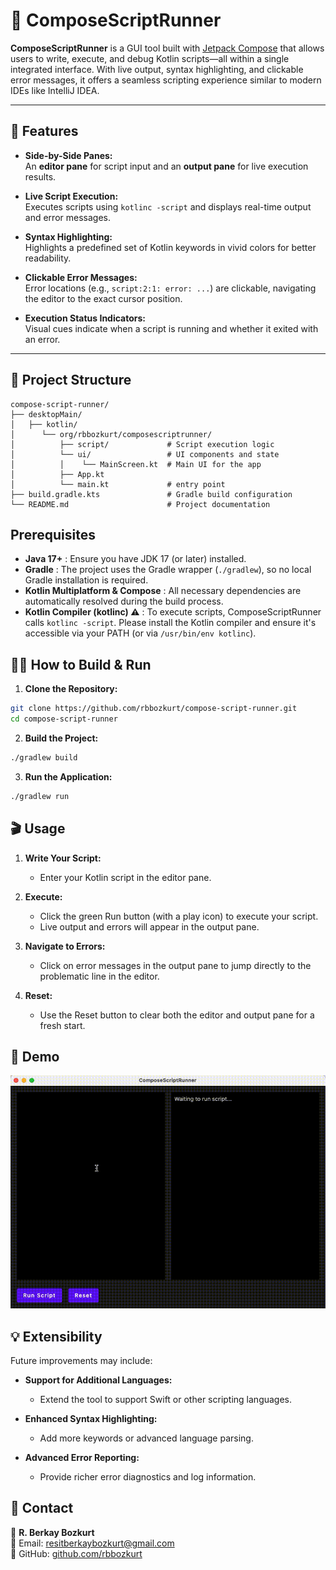 # 🚀 ComposeScriptRunner

**ComposeScriptRunner** is a GUI tool built with [Jetpack Compose](https://developer.android.com/jetpack/compose) that allows users to write, execute, and debug Kotlin scripts—all within a single integrated interface. With live output, syntax highlighting, and clickable error messages, it offers a seamless scripting experience similar to modern IDEs like IntelliJ IDEA.

---

## 🎯 Features

- **Side-by-Side Panes:**  
  An **editor pane** for script input and an **output pane** for live execution results.

- **Live Script Execution:**  
  Executes scripts using `kotlinc -script` and displays real-time output and error messages.

- **Syntax Highlighting:**  
  Highlights a predefined set of Kotlin keywords in vivid colors for better readability.

- **Clickable Error Messages:**  
  Error locations (e.g., `script:2:1: error: ...`) are clickable, navigating the editor to the exact cursor position.

- **Execution Status Indicators:**  
  Visual cues indicate when a script is running and whether it exited with an error.

---

## 📂 Project Structure

```plaintext
compose-script-runner/
├── desktopMain/
│   ├── kotlin/
│      └── org/rbbozkurt/composescriptrunner/
│          ├── script/             # Script execution logic
│          └── ui/                 # UI components and state
│          │    └── MainScreen.kt  # Main UI for the app
│          ├── App.kt
│          └── main.kt             # entry point
├── build.gradle.kts               # Gradle build configuration
└── README.md                      # Project documentation
```

## Prerequisites

- **Java 17+** : Ensure you have JDK 17 (or later) installed.
- **Gradle** : The project uses the Gradle wrapper (`./gradlew`), so no local Gradle installation is required.
- **Kotlin Multiplatform & Compose** : All necessary dependencies are automatically resolved during the build process.
- **Kotlin Compiler (kotlinc) ⚠️** : To execute scripts, ComposeScriptRunner calls `kotlinc -script`.
Please install the Kotlin compiler and ensure it's accessible via your PATH (or via `/usr/bin/env kotlinc`).

## 🏃‍♂️ How to Build & Run

1. **Clone the Repository:**
```bash
git clone https://github.com/rbbozkurt/compose-script-runner.git
cd compose-script-runner
```
2. **Build the Project:**
```bash
./gradlew build
```

3. **Run the Application:**
```bash
./gradlew run
```
## 🎬 Usage

1. **Write Your Script:**
   - Enter your Kotlin script in the editor pane.

2. **Execute:**
   - Click the green Run button (with a play icon) to execute your script.
   - Live output and errors will appear in the output pane.

3. **Navigate to Errors:**
   - Click on error messages in the output pane to jump directly to the problematic line in the editor.

4. **Reset:**
   - Use the Reset button to clear both the editor and output pane for a fresh start.


## 📸 Demo
![Compose Script Runner Demo](assets/compose_script_runner_demo.gif)


## 💡 Extensibility

Future improvements may include:

- **Support for Additional Languages:**
  - Extend the tool to support Swift or other scripting languages.

- **Enhanced Syntax Highlighting:**
  - Add more keywords or advanced language parsing.

- **Advanced Error Reporting:**
  - Provide richer error diagnostics and log information.

## 📧 Contact

👤 **R. Berkay Bozkurt**  
📧 Email: resitberkaybozkurt@gmail.com  
📂 GitHub: [github.com/rbbozkurt](https://github.com/rbbozkurt)